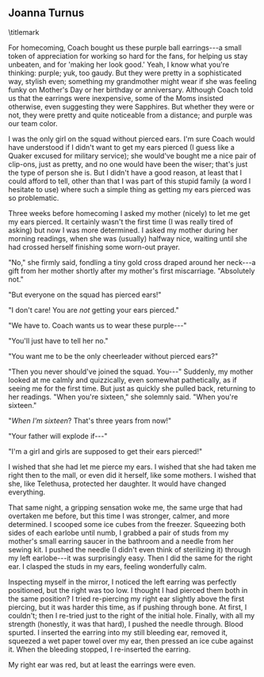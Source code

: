 ## Joanna Turnus
\titlemark

For homecoming, Coach bought us these purple ball earrings---a small
token of appreciation for working so hard for the fans, for helping us
stay unbeaten, and for 'making her look good.' Yeah, I know what you're
thinking: purple; yuk, too gaudy. But they were pretty in a
sophisticated way, stylish even; something my grandmother might wear if
she was feeling funky on Mother's Day or her birthday or anniversary.
Although Coach told us that the earrings were inexpensive, some of the
Moms insisted otherwise, even suggesting they were Sapphires. But
whether they were or not, they were pretty and quite noticeable from a
distance; and purple was our team color.

I was the only girl on the squad without pierced ears. I'm sure Coach
would have understood if I didn't want to get my ears pierced (I guess
like a Quaker excused for military service); she would've bought me a
nice pair of clip-ons, just as pretty, and no one would have been the
wiser; that's just the type of person she is. But I didn't have a good
reason, at least that I could afford to tell, other than that I was part
of this stupid family (a word I hesitate to use) where such a simple
thing as getting my ears pierced was so problematic.

Three weeks before homecoming I asked my mother (nicely) to let me get
my ears pierced. It certainly wasn't the first time (I was really tired
of asking) but now I was more determined. I asked my mother during her
morning readings, when she was (usually) halfway nice, waiting until she
had crossed herself finishing some worn-out prayer.

"No," she firmly said, fondling a tiny gold cross draped around her
neck---a gift from her mother shortly after my mother's first
miscarriage. "Absolutely not."

"But everyone on the squad has pierced ears!"

 "I don't care! You are *not* getting your ears pierced."

 "We have to. Coach wants us to wear these purple---\"

 "You'll just have to tell her no."

 "You want me to be the only cheerleader without pierced ears?"

 "Then you never should've joined the squad. You---" Suddenly, my
 mother looked at
me calmly and quizzically, even somewhat pathetically, as if seeing me
for the first time. But just as quickly she pulled back, returning to
her readings. "When you're sixteen," she solemnly said. "When you're
sixteen."

"*When I'm sixteen*? That's three years from now!"

"Your father will explode if---"

"I'm a girl and girls are supposed to get their ears pierced!"

I wished that she had let me pierce my ears. I wished that she had taken
me right then to the mall, or even did it herself, like some mothers. I
wished that she, like Telethusa, protected her daughter. It would have
changed everything.

That same night, a gripping sensation woke me, the same urge that had
overtaken me before, but this time I was stronger, calmer, and more
determined. I scooped some ice cubes from the freezer. Squeezing both
sides of each earlobe until numb, I grabbed a pair of studs from my
mother's small earring saucer in the bathroom and a needle from her
sewing kit. I pushed the needle (I didn't even think of sterilizing it)
through my left earlobe---it was surprisingly easy. Then I did the same
for the right ear. I clasped the studs in my ears, feeling wonderfully
calm.

Inspecting myself in the mirror, I noticed the left earring was
perfectly positioned, but the right was too low. I thought I had pierced
them both in the same position? I tried re-piercing my right ear
slightly above the first piercing, but it was harder this time, as if
pushing through bone. At first, I couldn't; then I re-tried just to the
right of the initial hole. Finally, with all my strength (honestly, it
was that hard), I pushed the needle through. Blood spurted. I inserted
the earring into my still bleeding ear, removed it, squeezed a wet paper
towel over my ear, then pressed an ice cube against it. When the
bleeding stopped, I re-inserted the earring.

My right ear was red, but at least the earrings were even.
